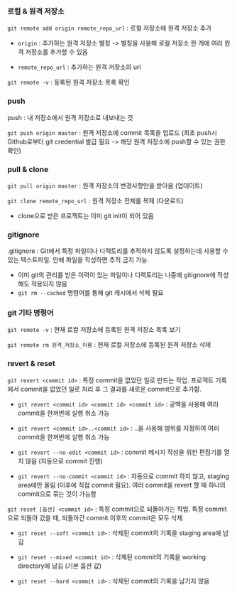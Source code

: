 ### 로컬 & 원격 저장소
`git remote add origin remote_repo_url` : 로컬 저장소에 원격 저장소 추가
    
* `origin` : 추가하는 원격 저장소 별칭 -> 별칭을 사용해 로컬 저장소 한 개에 여러 원격 저장소를 추가할 수 있음
    
* `remote_repo_url` : 추가하는 원격 저장소의 url

`git remote -v` : 등록된 원격 저장소 목록 확인

### push
push : 내 저장소에서 원격 저장소로 내보내는 것

`git push origin master` : 원격 저장소에 commit 목록을 업로드 (최초 push시 Github로부터 git credential 발급 필요 -> 해당 원격 저장소에 push할 수 있는 권한 확인)

### pull & clone

`git pull origin master` : 원격 저장소의 변경사항만을 받아옴 (업데이트)

`git clone remote_repo_url` : 원격 저장소 전체를 복제 (다운로드)

- clone으로 받은 프로젝트는 이미 git init이 되어 있음

### gitignore

.gitignore : Git에서 특정 파일이나 디렉토리를 추적하지 않도록 설정하는데 사용할 수 있는 텍스트파일. 안에 파일을 작성하면 추적 금지 가능.

* 이미 git의 관리를 받은 이력이 있는 파일이나 디렉토리는 나중에 gitignore에 작성해도 적용되지 않음
* `git rm --cached` 명령어를 통해 git 캐시에서 삭제 필요
  
### git 기타 명령어

`git remote -v` : 현재 로컬 저장소에 등록된 원격 저장소 목록 보기

`git remote rm 원격_저장소_이름` : 현재 로컬 저장소에 등록된 원격 저장소 삭제

### revert & reset

`git revert <commit id>` : 특정 commit을 없었던 일로 만드는 작업. 프로젝트 기록에서 commit을 없었던 일로 처리 후 그 결과를 새로운 commit으로 추가함.

* `git revert <commit id> <commit id> <commit id>` : 공백을 사용해 여러 commit을 한꺼번에 실행 취소 가능

* `git revert <commit id>..<commit id>` : ..을 사용해 범위를 지정하여 여러 commit을 한꺼번에 실행 취소 가능

* `git revert --no-edit <commit id>` : commit 메시지 작성을 위한 편집기를 열지 않음 (자동으로 commit 진행)

* `git revert --no-commit <commit id>` : 자동으로 commit 하지 않고, staging area에만 올림 (이후에 직접 commit 필요). 여러 commit을 revert 할 때 하나의 commit으로 묶는 것이 가능함

`git reset [옵션] <commit id>` : 특정 commit으로 되돌아가는 작업. 특정 commit으로 되돌아 갔을 때, 되돌아간 commit 이후의 commit은 모두 삭제

* `git reset --soft <commit id>` : 삭제된 commit의 기록을 staging area에 남김

* `git reset --mixed <commit id>` : 삭제된 commit의 기록을 working directory에 남김 (기본 옵션 값)

* `git reset --hard <commit id>` : 삭제된 commit의 기록을 남기지 않음